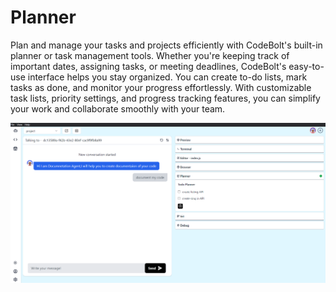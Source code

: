 # Planner

Plan and manage your tasks and projects efficiently with CodeBolt's built-in planner or task management tools. Whether you're keeping track of important dates, assigning tasks, or meeting deadlines, CodeBolt's easy-to-use interface helps you stay organized. You can create to-do lists, mark tasks as done, and monitor your progress effortlessly. With customizable task lists, priority settings, and progress tracking features, you can simplify your work and collaborate smoothly with your team.

![planner](../../../../static/img/planner.png)